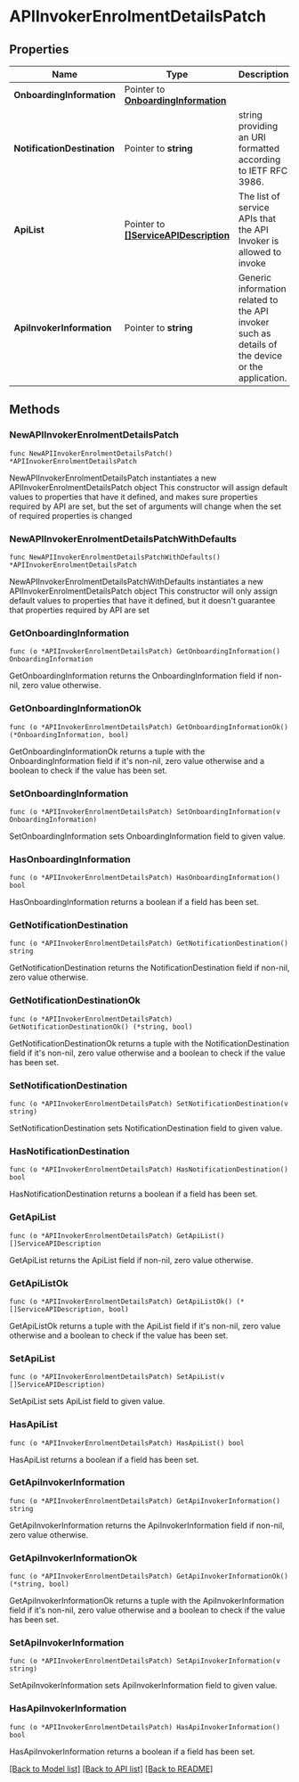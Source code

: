 # APIInvokerEnrolmentDetailsPatch

## Properties

Name | Type | Description | Notes
------------ | ------------- | ------------- | -------------
**OnboardingInformation** | Pointer to [**OnboardingInformation**](OnboardingInformation.md) |  | [optional] 
**NotificationDestination** | Pointer to **string** | string providing an URI formatted according to IETF RFC 3986. | [optional] 
**ApiList** | Pointer to [**[]ServiceAPIDescription**](ServiceAPIDescription.md) | The list of service APIs that the API Invoker is allowed to invoke | [optional] 
**ApiInvokerInformation** | Pointer to **string** | Generic information related to the API invoker such as details of the device or the application.  | [optional] 

## Methods

### NewAPIInvokerEnrolmentDetailsPatch

`func NewAPIInvokerEnrolmentDetailsPatch() *APIInvokerEnrolmentDetailsPatch`

NewAPIInvokerEnrolmentDetailsPatch instantiates a new APIInvokerEnrolmentDetailsPatch object
This constructor will assign default values to properties that have it defined,
and makes sure properties required by API are set, but the set of arguments
will change when the set of required properties is changed

### NewAPIInvokerEnrolmentDetailsPatchWithDefaults

`func NewAPIInvokerEnrolmentDetailsPatchWithDefaults() *APIInvokerEnrolmentDetailsPatch`

NewAPIInvokerEnrolmentDetailsPatchWithDefaults instantiates a new APIInvokerEnrolmentDetailsPatch object
This constructor will only assign default values to properties that have it defined,
but it doesn't guarantee that properties required by API are set

### GetOnboardingInformation

`func (o *APIInvokerEnrolmentDetailsPatch) GetOnboardingInformation() OnboardingInformation`

GetOnboardingInformation returns the OnboardingInformation field if non-nil, zero value otherwise.

### GetOnboardingInformationOk

`func (o *APIInvokerEnrolmentDetailsPatch) GetOnboardingInformationOk() (*OnboardingInformation, bool)`

GetOnboardingInformationOk returns a tuple with the OnboardingInformation field if it's non-nil, zero value otherwise
and a boolean to check if the value has been set.

### SetOnboardingInformation

`func (o *APIInvokerEnrolmentDetailsPatch) SetOnboardingInformation(v OnboardingInformation)`

SetOnboardingInformation sets OnboardingInformation field to given value.

### HasOnboardingInformation

`func (o *APIInvokerEnrolmentDetailsPatch) HasOnboardingInformation() bool`

HasOnboardingInformation returns a boolean if a field has been set.

### GetNotificationDestination

`func (o *APIInvokerEnrolmentDetailsPatch) GetNotificationDestination() string`

GetNotificationDestination returns the NotificationDestination field if non-nil, zero value otherwise.

### GetNotificationDestinationOk

`func (o *APIInvokerEnrolmentDetailsPatch) GetNotificationDestinationOk() (*string, bool)`

GetNotificationDestinationOk returns a tuple with the NotificationDestination field if it's non-nil, zero value otherwise
and a boolean to check if the value has been set.

### SetNotificationDestination

`func (o *APIInvokerEnrolmentDetailsPatch) SetNotificationDestination(v string)`

SetNotificationDestination sets NotificationDestination field to given value.

### HasNotificationDestination

`func (o *APIInvokerEnrolmentDetailsPatch) HasNotificationDestination() bool`

HasNotificationDestination returns a boolean if a field has been set.

### GetApiList

`func (o *APIInvokerEnrolmentDetailsPatch) GetApiList() []ServiceAPIDescription`

GetApiList returns the ApiList field if non-nil, zero value otherwise.

### GetApiListOk

`func (o *APIInvokerEnrolmentDetailsPatch) GetApiListOk() (*[]ServiceAPIDescription, bool)`

GetApiListOk returns a tuple with the ApiList field if it's non-nil, zero value otherwise
and a boolean to check if the value has been set.

### SetApiList

`func (o *APIInvokerEnrolmentDetailsPatch) SetApiList(v []ServiceAPIDescription)`

SetApiList sets ApiList field to given value.

### HasApiList

`func (o *APIInvokerEnrolmentDetailsPatch) HasApiList() bool`

HasApiList returns a boolean if a field has been set.

### GetApiInvokerInformation

`func (o *APIInvokerEnrolmentDetailsPatch) GetApiInvokerInformation() string`

GetApiInvokerInformation returns the ApiInvokerInformation field if non-nil, zero value otherwise.

### GetApiInvokerInformationOk

`func (o *APIInvokerEnrolmentDetailsPatch) GetApiInvokerInformationOk() (*string, bool)`

GetApiInvokerInformationOk returns a tuple with the ApiInvokerInformation field if it's non-nil, zero value otherwise
and a boolean to check if the value has been set.

### SetApiInvokerInformation

`func (o *APIInvokerEnrolmentDetailsPatch) SetApiInvokerInformation(v string)`

SetApiInvokerInformation sets ApiInvokerInformation field to given value.

### HasApiInvokerInformation

`func (o *APIInvokerEnrolmentDetailsPatch) HasApiInvokerInformation() bool`

HasApiInvokerInformation returns a boolean if a field has been set.


[[Back to Model list]](../README.md#documentation-for-models) [[Back to API list]](../README.md#documentation-for-api-endpoints) [[Back to README]](../README.md)


